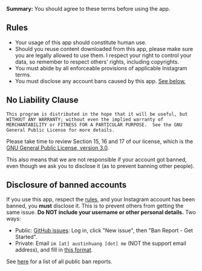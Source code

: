 **Summary:** You should agree to these terms before using the app.

## Rules

* Your usage of this app should constitute human use.
* Should you reuse content downloaded from this app, please make sure you are legally allowed to use them. I respect your right to control your data, so remember to respect others' rights, including copyrights.
* You must abide by all enforceable provisions of applicable Instagram terms.
* You must disclose any account bans caused by this app. [See below.](#disclosure-of-banned-accounts)

## No Liability Clause

```
This program is distributed in the hope that it will be useful, but WITHOUT ANY WARRANTY; without even the implied warranty of MERCHANTABILITY or FITNESS FOR A PARTICULAR PURPOSE.  See the GNU General Public License for more details.
```

Please take time to review Section 15, 16 and 17 of our license, which is the [GNU General Public License, version 3.0](https://www.gnu.org/licenses/gpl-3.0.html).

This also means that we are not responsible if your account got banned, even though we ask you to disclose it (as to prevent banning other people).

## Disclosure of banned accounts

If you use this app, respect the [rules](#rules), and your Instagram account has been banned, you **must** disclose it. This is to prevent others from getting the same issue. **Do NOT include your username or other personal details.** Two ways:

* Public: [GitHub issues](https://github.com/austinhuang0131/instagrabber/issues): Log in, click "New issue", then "Ban Report - Get Started".
* Private: Email `im [at] austinhuang [dot] me` (NOT the support email address), and fill in [this format](https://raw.githubusercontent.com/austinhuang0131/instagrabber/master/.github/ISSUE_TEMPLATE/ban_report.md).

See [here](https://github.com/austinhuang0131/instagrabber/issues?q=is%3Aissue+label%3A%22BAN+REPORT%22) for a list of all public ban reports.
